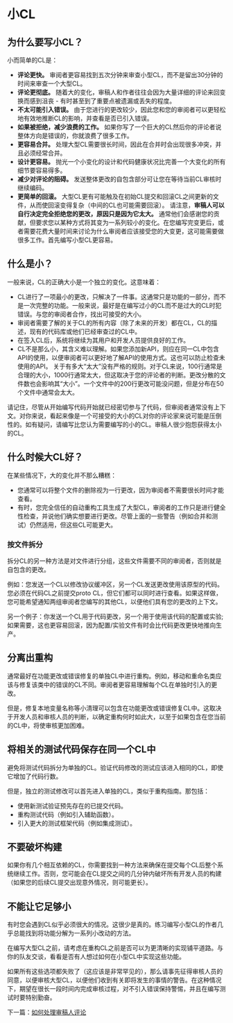 # 小CL
## 为什么要写小CL？
小而简单的CL是：

- **评论更快。** 审阅者更容易找到五次分钟来审查小型CL，而不是留出30分钟的时间来审查一个大型CL。
- **评论更彻底。** 随着大的变化，审稿人和作者往往会因为大量详细的评论来回变换而感到沮丧 - 有时甚至到了重要点被遗漏或丢失的程度。
- **不太可能引入错误。** 由于您进行的更改较少，因此您和您的审阅者可以更轻松地有效地推断CL的影响，并查看是否已引入错误。
- **如果被拒绝，减少浪费的工作。** 如果你写了一个巨大的CL然后你的评论者说整体方向是错误的，你就浪费了很多工作。
- **更容易合并。** 处理大型CL需要很长时间，因此在合并时会出现很多冲突，并且必须经常合并。
- **设计更容易。** 抛光一个小变化的设计和代码健康状况比完善一个大变化的所有细节要容易得多。
- **减少对评论的阻碍。** 发送整体更改的自包含部分可让您在等待当前CL审核时继续编码。
- **更简单的回滚。** 大型CL更有可能触及在初始CL提交和回滚CL之间更新的文件，从而使回滚变得复杂（中间的CL也可能需要回滚）。
请注意，**审稿人可以自行决定完全拒绝您的更改，原因只是因为它太大。** 通常他们会感谢您的贡献，但要求您以某种方式将其变为一系列较小的变化。在您编写完变更后，或者需要花费大量时间来讨论为什么审阅者应该接受您的大变更，这可能需要做很多工作。首先编写小型CL更容易。

## 什么是小？
一般来说，CL的正确大小是一个独立的变化。这意味着：

- CL进行了一项最小的更改，只解决了一件事。这通常只是功能的一部分，而不是一次完整的功能。一般来说，最好是在编写过小的CL而不是过大的CL时犯错误。与您的审阅者合作，找出可接受的大小。
- 审阅者需要了解的关于CL的所有内容（除了未来的开发）都在CL，CL的描述，现有的代码库或他们已经审查过的CL中。
- 在签入CL后，系统将继续为其用户和开发人员提供良好的工作。
- CL不是那么小，其含义难以理解。如果您添加新API，则应在同一CL中包含API的使用，以便审阅者可以更好地了解API的使用方式。这也可以防止检查未使用的API。
关于有多大“太大”没有严格的规则。对于CL来说，100行通常是合理的大小，1000行通常太大，但这取决于您的评论者的判断。更改分散的文件数也会影响其“大小”。一个文件中的200行更改可能没问题，但是分布在50个文件中通常会太大。

请记住，尽管从开始编写代码开始就已经密切参与了代码，但审阅者通常没有上下文。对你来说，看起来像是一个可接受的大小的CL对你的评论家来说可能是压倒性的。如有疑问，请编写比您认为需要编写的小的CL。审稿人很少抱怨获得太小的CL。

## 什么时候大CL好？
在某些情况下，大的变化并不那么糟糕：

- 您通常可以将整个文件的删除视为一行更改，因为审阅者不需要很长时间才能查看。
- 有时，您完全信任的自动重构工具生成了大型CL，审阅者的工作只是进行健全性检查，并说他们确实想要进行更改。尽管上面的一些警告（例如合并和测试）仍然适用，但这些CL可能更大。

### 按文件拆分
拆分CL的另一种方法是对文件进行分组，这些文件需要不同的审阅者，否则就是自包含的更改。

例如：您发送一个CL以修改协议缓冲区，另一个CL发送更改使用该原型的代码。您必须在代码CL之前提交proto CL，但它们都可以同时进行查看。如果这样做，您可能希望通知两组审阅者您编写的其他CL，以便他们具有您的更改的上下文。

另一个例子：你发送一个CL用于代码更改，另一个用于使用该代码的配置或实验;如果需要，这也更容易回滚，因为配置/实验文件有时会比代码更改更快地推向生产。

## 分离出重构
通常最好在功能更改或错误修复的单独CL中进行重构。例如，移动和重命名类应该与修复该类中的错误的CL不同。审阅者更容易理解每个CL在单独时引入的更改。

但是，修复本地变量名称等小清理可以包含在功能更改或错误修复CL中。这取决于开发人员和审核人员的判断，以确定重构何时如此大，以至于如果包含在您当前的CL中，将使审核更加困难。

## 将相关的测试代码保存在同一个CL中
避免将测试代码拆分为单独的CL。验证代码修改的测试应该进入相同的CL，即使它增加了代码行数。

但是，独立的测试修改可以首先进入单独的CL，类似于重构指南。那包括：

- 使用新测试验证预先存在的已提交代码。
- 重构测试代码（例如引入辅助函数）。
- 引入更大的测试框架代码（例如集成测试）。

## 不要破坏构建
如果你有几个相互依赖的CL，你需要找到一种方法来确保在提交每个CL后整个系统继续工作。否则，您可能会在CL提交之间的几分钟内破坏所有开发人员的构建（如果您的后续CL提交出现意外情况，则可能更长）。

## 不能让它足够小
有时您会遇到CL似乎必须很大的情况。这很少是真的。练习编写小型CL的作者几乎总能找到将功能分解为一系列小改动的方法。

在编写大型CL之前，请考虑在重构CL之前是否可以为更清晰的实现铺平道路。与你的队友交谈，看看是否有人想过如何在小型CL中实现这些功能。

如果所有这些选项都失败了（这应该是非常罕见的），那么请事先征得审核人员的同意，以便审核大型CL，以便他们收到有关即将发生的事情的警告。在这种情况下，期望在很长一段时间内完成审核过程，对不引入错误保持警惕，并且在编写测试时要特别勤奋。

下一篇：[如何处理审稿人评论]()
